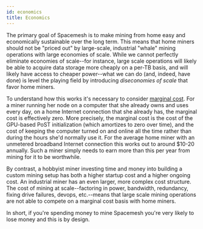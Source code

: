 ```yaml
---
id: economics
title: Economics
---
```


The primary goal of Spacemesh is to make mining from home easy and economically sustainable over the long term. This means that home miners should not be "priced out" by large-scale, industrial "whale" mining operations with large economies of scale. While we cannot perfectly eliminate economies of scale--for instance, large scale operations will likely be able to acquire data storage more cheaply on a per-TB basis, and will likely have access to cheaper power--what we can do (and, indeed, have done) is level the playing field by introducing _diseconomies of scale_ that favor home miners.

To understand how this works it's necessary to consider [marginal cost](https://en.wikipedia.org/wiki/Marginal_cost). For a miner running her node on a computer that she already owns and uses every day, on a home Internet connection that she already has, the marginal cost is effectively zero. More precisely, the marginal cost is the cost of the GPU-based PoST initialization (which amortizes to zero over time), and the cost of keeping the computer turned on and online all the time rather than during the hours she'd normally use it. For the average home miner with an unmetered broadband Internet connection this works out to around $10-20 annually. Such a miner simply needs to earn more than this per year from mining for it to be worthwhile.

By contrast, a hobbyist miner investing time and money into building a custom mining setup has both a higher startup cost and a higher ongoing cost. An industrial miner has an even larger, more complex cost structure. The cost of mining at scale--factoring in power, bandwidth, redundancy, fixing drive failures, devops, etc.--means that large scale mining operations are not able to compete on a marginal cost basis with home miners.

In short, if you're spending money to mine Spacemesh you're very likely to lose money and this is by design.
